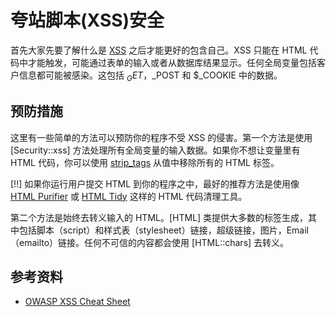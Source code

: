 ﻿# 夸站脚本(XSS)安全  

首先大家先要了解什么是 [XSS](http://wikipedia.org/wiki/Cross-Site_Scripting) 之后才能更好的包含自己。XSS 只能在 HTML 代码中才能触发，可能通过表单的输入或者从数据库结果显示。任何全局变量包括客户信息都可能被感染。这包括 $_GET，$_POST 和 $_COOKIE 中的数据。

## 预防措施

这里有一些简单的方法可以预防你的程序不受 XSS 的侵害。第一个方法是使用 [Security::xss] 方法处理所有全局变量的输入数据。如果你不想让变量里有 HTML 代码，你可以使用 [strip_tags](http://php.net/strip_tags) 从值中移除所有的 HTML 标签。

[!!] 如果你运行用户提交 HTML 到你的程序之中，最好的推荐方法是使用像 [HTML Purifier](http://htmlpurifier.org/) 或 [HTML Tidy](http://php.net/tidy) 这样的 HTML 代码清理工具。

第二个方法是始终去转义输入的 HTML。[HTML] 类提供大多数的标签生成，其中包括脚本（script）和样式表（stylesheet）链接，超级链接，图片，Email（emailto）链接。任何不可信的内容都会使用 [HTML::chars] 去转义。

## 参考资料

* [OWASP XSS Cheat Sheet](http://www.owasp.org/index.php/XSS_(Cross_Site_Scripting)_Prevention_Cheat_Sheet)

